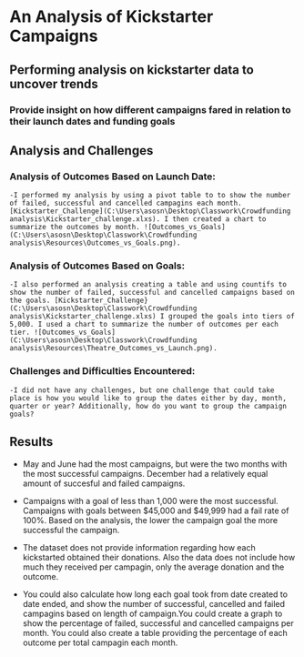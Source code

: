 # An Analysis of Kickstarter Campaigns
## Performing analysis on kickstarter data to uncover trends
### Provide insight on how different campaigns fared in relation to their launch dates and funding goals

## Analysis and Challenges

### Analysis of Outcomes Based on Launch Date: 
	-I performed my analysis by using a pivot table to to show the number of failed, successful and cancelled campagins each month. [Kickstarter_Challenge](C:\Users\asosn\Desktop\Classwork\Crowdfunding analysis\Kickstarter_challenge.xlxs). I then created a chart to summarize the outcomes by month. ![Outcomes_vs_Goals](C:\Users\asosn\Desktop\Classwork\Crowdfunding analysis\Resources\Outcomes_vs_Goals.png).

### Analysis of Outcomes Based on Goals: 
	-I also performed an analysis creating a table and using countifs to show the number of failed, successful and cancelled campaigns based on the goals. [Kickstarter_Challenge}(C:\Users\asosn\Desktop\Classwork\Crowdfunding analysis\Kickstarter_challenge.xlxs) I grouped the goals into tiers of 5,000. I used a chart to summarize the number of outcomes per each tier. ![Outcomes_vs_Goals](C:\Users\asosn\Desktop\Classwork\Crowdfunding analysis\Resources\Theatre_Outcomes_vs_Launch.png).

### Challenges and Difficulties Encountered: 
	-I did not have any challenges, but one challenge that could take place is how you would like to group the dates either by day, month, quarter or year? Additionally, how do you want to group the campaign goals?

## Results

- May and June had the most campaigns, but were the two months with the most successful campaigns. December had a relatively equal amount of succesful and failed campaigns.

- Campaigns with a goal of less than 1,000 were the most successful. Campaigns with goals between $45,000 and $49,999 had a fail rate of 100%. Based on the analysis, the lower the campaign goal the more successful the campaign. 

- The dataset does not provide information regarding how each kickstarted obtained their donations. Also the data does not include how much they received per campagin, only the average donation and the outcome. 

- You could also calculate how long each goal took from date created to date ended, and show the number of successful, cancelled and failed campagins based on length of campaign.You could create a graph to show the percentage of failed, successful and cancelled campaigns per month. You could also create a table providing the percentage of each outcome per total campagin each month. 
